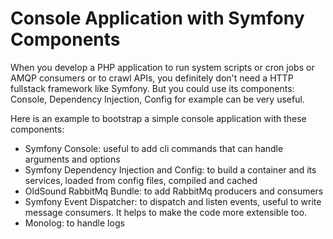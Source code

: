 Console Application with Symfony Components
===========================================

When you develop a PHP application to run system scripts or cron jobs or AMQP consumers or to crawl APIs, you definitely don't need a HTTP fullstack framework like Symfony. But you could use its components: Console, Dependency Injection, Config for example can be very useful.

Here is an example to bootstrap a simple console application with these components:

- Symfony Console: useful to add cli commands that can handle arguments and options
- Symfony Dependency Injection and Config: to build a container and its services, loaded from config files, compiled and cached
- OldSound RabbitMq Bundle: to add RabbitMq producers and consumers
- Symfony Event Dispatcher: to dispatch and listen events, useful to write message consumers. It helps to make the code more extensible too.
- Monolog: to handle logs
